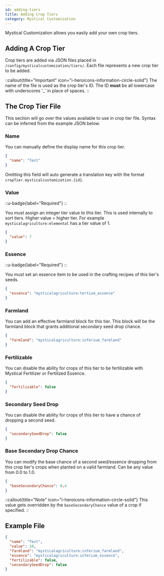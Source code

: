 ```yaml
---
id: adding-tiers
title: Adding Crop Tiers
category: Mystical Customization
---
```


Mystical Customization allows you easily add your own crop tiers.

## Adding A Crop Tier

Crop tiers are added via JSON files placed in `/config/mysticalcustomization/tiers/`. Each file represents a new crop tier to be added.

::callout{title="Important" icon="i-heroicons-information-circle-solid"}
The name of the file is used as the crop tier's ID. The ID **must** be all lowercase with underscores '_' in place of spaces. 
::

## The Crop Tier File

This section will go over the values available to use in crop tier file. Syntax can be inferred from the example JSON below.

### Name

You can manually define the display name for this crop tier.
```json
{
  "name": "Test"
}
```

Omitting this field will auto generate a translation key with the format `cropTier.mysticalcustomization.{id}`.

### Value
::u-badge{label="Required"}
::

You must assign an integer tier value to this tier. This is used internally to sort tiers. Higher value = higher tier. For example `mysticalagriculture:elemental` has a tier value of 1.
```json
{
  "value": 7
}
```

### Essence
::u-badge{label="Required"}
::

You must set an essence item to be used in the crafting recipes of this tier's seeds.
```json
{
  "essence": "mysticalagriculture:tertium_essence"
}
```

### Farmland

You can add an effective farmland block for this tier. This block will be the farmland block that grants additional secondary seed drop chance.
```json
{
  "farmland": "mysticalagriculture:inferium_farmland"
}
```

### Fertilizable

You can disable the ability for crops of this tier to be fertilizable with Mystical Fertilizer or Fertilized Essence.
```json
{
  "fertilizable": false
}
```

### Secondary Seed Drop

You can disable the ability for crops of this tier to have a chance of dropping a second seed.
```json
{
  "secondarySeedDrop": false
}
```

### Base Secondary Drop Chance

You can modify the base chance of a second seed/essence dropping from this crop tier's crops when planted on a valid farmland. Can be any value from 0.0 to 1.0.

```json
{
  "baseSecondaryChance": 0.4
}
```

::callout{title="Note" icon="i-heroicons-information-circle-solid"}
This value gets overridden by the `baseSecondaryChance` value of a crop if specified.
::

## Example File

```json
{
  "name": "Test",
  "value": 10,
  "farmland": "mysticalagriculture:inferium_farmland",
  "essence": "mysticalagriculture:inferium_essence",
  "fertilizable": false,
  "secondarySeedDrop": false
}
```
